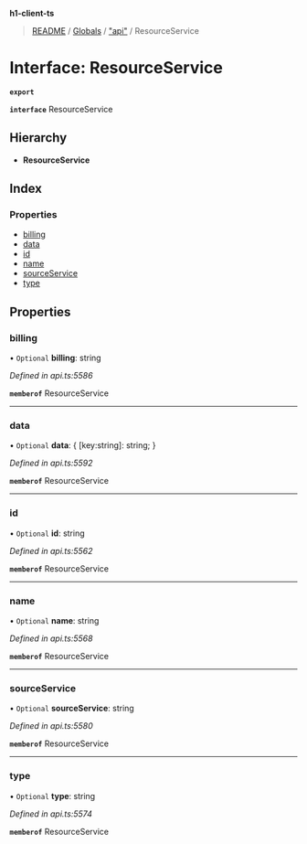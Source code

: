 **h1-client-ts**

> [README](../README.md) / [Globals](../globals.md) / ["api"](../modules/_api_.md) / ResourceService

# Interface: ResourceService

**`export`** 

**`interface`** ResourceService

## Hierarchy

* **ResourceService**

## Index

### Properties

* [billing](_api_.resourceservice.md#billing)
* [data](_api_.resourceservice.md#data)
* [id](_api_.resourceservice.md#id)
* [name](_api_.resourceservice.md#name)
* [sourceService](_api_.resourceservice.md#sourceservice)
* [type](_api_.resourceservice.md#type)

## Properties

### billing

• `Optional` **billing**: string

*Defined in api.ts:5586*

**`memberof`** ResourceService

___

### data

• `Optional` **data**: { [key:string]: string;  }

*Defined in api.ts:5592*

**`memberof`** ResourceService

___

### id

• `Optional` **id**: string

*Defined in api.ts:5562*

**`memberof`** ResourceService

___

### name

• `Optional` **name**: string

*Defined in api.ts:5568*

**`memberof`** ResourceService

___

### sourceService

• `Optional` **sourceService**: string

*Defined in api.ts:5580*

**`memberof`** ResourceService

___

### type

• `Optional` **type**: string

*Defined in api.ts:5574*

**`memberof`** ResourceService
